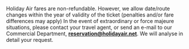 Holiday Air fares are non-refundable. However, we allow date/route changes within the year of validity of the ticket (penalties and/or fare differences may apply)
In the event of extraordinary or force majeure situations, please contact your travel agent, or send an e-mail to our Commercial Department, **[reservation@holidayair.net](mailto:reservation@holidayair.net)**. We will analyse in detail your request.
